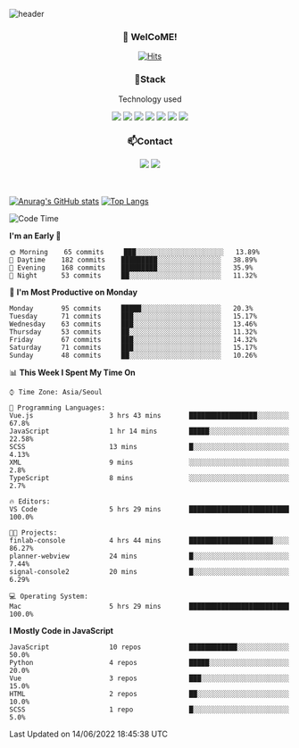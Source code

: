 ![header](https://capsule-render.vercel.app/api?type=waving&color=gradient&height=200&text=Kyungjoon&fontAlign=70&fontAlignY=40&animation=twinkling)

<h3 align="center">👋 WelCoME!</h3>

<div align=center>
  
[![Hits](https://hits.seeyoufarm.com/api/count/incr/badge.svg?url=https%3A%2F%2Fgithub.com%2Fuvula6921&count_bg=%2322BAC9&title_bg=%23827F7F&icon=iconify.svg&icon_color=%2325A27F&title=visits&edge_flat=false)](https://hits.seeyoufarm.com)
  
</div>
<h3 align="center">📌Stack</h3>
<p align="center">Technology used</p>
<div align="center"><img src="https://img.shields.io/badge/HTML5-E34F26?style=flat-square&logo=HTML5&logoColor=white"></img> <img src="https://img.shields.io/badge/CSS3-0A84FF?style=flat-square&logo=CSS3&logoColor=white"></img> <img src="https://img.shields.io/badge/JavaScript-FFCD11?style=flat-square&logo=JavaScript&logoColor=white"></img> <img src="https://img.shields.io/badge/React-00BCF6?style=flat-square&logo=React&logoColor=white"></img> <img src="https://img.shields.io/badge/jQuery-3655FF?style=flat-square&logo=jQuery&logoColor=white"></img> <img src="https://img.shields.io/badge/Ruby-E0115F?style=flat-square&logo=Ruby&logoColor=white"></img> <img src="https://img.shields.io/badge/Python-4B8BBE?style=flat-square&logo=Python&logoColor=white"></img></div>

<h3 align="center">📫Contact</h3>
<div align="center"><a href="https://velog.io/@uvula6921/"><img src="https://img.shields.io/badge/Blog-20c997?style=flat-square&logo=V&logoColor=white"/></a> <a href="pkj6921@gmail.com"><img src="https://img.shields.io/badge/Gmail-EA4335?style=flat-square&logo=Gmail&logoColor=white"/></a></div>
<br>
<br>

[![Anurag's GitHub stats](https://github-readme-stats.vercel.app/api?username=uvula6921&hide=stars,issues&show_icons=true&count_private=true&theme=tokyonight)](https://github.com/anuraghazra/github-readme-stats)
[![Top Langs](https://github-readme-stats.vercel.app/api/top-langs/?username=uvula6921&hide=css,jupyter%20notebook,html&exclude_repo=uvula6921,uvula6921.github.io&layout=compact&langs_count=8)](https://github.com/anuraghazra/github-readme-stats)

<!--START_SECTION:waka-->
![Code Time](http://img.shields.io/badge/Code%20Time-0%20secs-blue)

**I'm an Early 🐤** 

```text
🌞 Morning    65 commits     ███░░░░░░░░░░░░░░░░░░░░░░   13.89% 
🌆 Daytime    182 commits    █████████░░░░░░░░░░░░░░░░   38.89% 
🌃 Evening    168 commits    █████████░░░░░░░░░░░░░░░░   35.9% 
🌙 Night      53 commits     ██░░░░░░░░░░░░░░░░░░░░░░░   11.32%

```
📅 **I'm Most Productive on Monday** 

```text
Monday       95 commits     █████░░░░░░░░░░░░░░░░░░░░   20.3% 
Tuesday      71 commits     ███░░░░░░░░░░░░░░░░░░░░░░   15.17% 
Wednesday    63 commits     ███░░░░░░░░░░░░░░░░░░░░░░   13.46% 
Thursday     53 commits     ██░░░░░░░░░░░░░░░░░░░░░░░   11.32% 
Friday       67 commits     ███░░░░░░░░░░░░░░░░░░░░░░   14.32% 
Saturday     71 commits     ███░░░░░░░░░░░░░░░░░░░░░░   15.17% 
Sunday       48 commits     ██░░░░░░░░░░░░░░░░░░░░░░░   10.26%

```


📊 **This Week I Spent My Time On** 

```text
⌚︎ Time Zone: Asia/Seoul

💬 Programming Languages: 
Vue.js                   3 hrs 43 mins       █████████████████░░░░░░░░   67.8% 
JavaScript               1 hr 14 mins        █████░░░░░░░░░░░░░░░░░░░░   22.58% 
SCSS                     13 mins             █░░░░░░░░░░░░░░░░░░░░░░░░   4.13% 
XML                      9 mins              ░░░░░░░░░░░░░░░░░░░░░░░░░   2.8% 
TypeScript               8 mins              ░░░░░░░░░░░░░░░░░░░░░░░░░   2.7%

🔥 Editors: 
VS Code                  5 hrs 29 mins       █████████████████████████   100.0%

🐱‍💻 Projects: 
finlab-console           4 hrs 44 mins       █████████████████████░░░░   86.27% 
planner-webview          24 mins             █░░░░░░░░░░░░░░░░░░░░░░░░   7.44% 
signal-console2          20 mins             █░░░░░░░░░░░░░░░░░░░░░░░░   6.29%

💻 Operating System: 
Mac                      5 hrs 29 mins       █████████████████████████   100.0%

```

**I Mostly Code in JavaScript** 

```text
JavaScript               10 repos            ████████████░░░░░░░░░░░░░   50.0% 
Python                   4 repos             █████░░░░░░░░░░░░░░░░░░░░   20.0% 
Vue                      3 repos             ███░░░░░░░░░░░░░░░░░░░░░░   15.0% 
HTML                     2 repos             ██░░░░░░░░░░░░░░░░░░░░░░░   10.0% 
SCSS                     1 repo              █░░░░░░░░░░░░░░░░░░░░░░░░   5.0%

```



 Last Updated on 14/06/2022 18:45:38 UTC
<!--END_SECTION:waka-->
